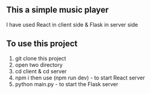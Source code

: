 ## This a simple music player 

I have used React in client side & Flask in server side 

## To use this project 
1. git clone this project
2. open two directory
3. cd client & cd server
4. npm i then use (npm run dev) - to start React server
5. python main.py - to start the Flask server 
